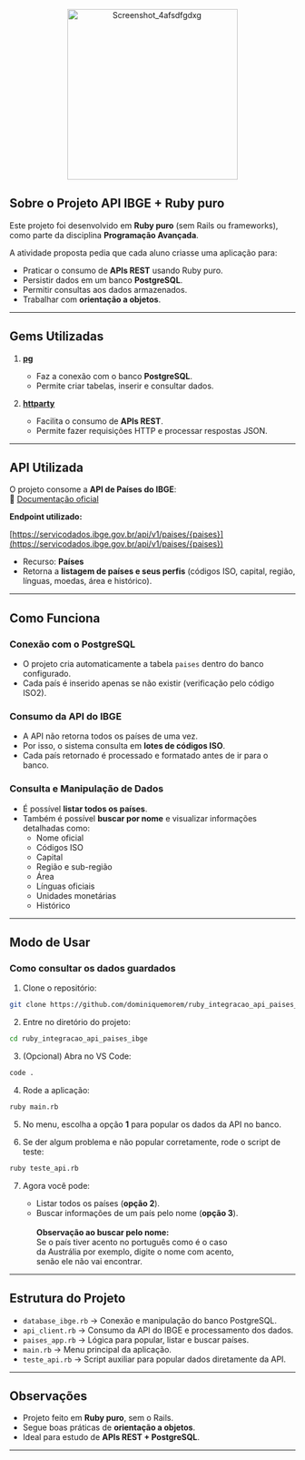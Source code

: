 <p align="center">
<img width="300" height="300" alt="Screenshot_4afsdfgdxg" src="https://github.com/user-attachments/assets/1f974e47-127f-4c6b-9510-fed33d10e5a1" />
</p>


## Sobre o Projeto API IBGE + Ruby puro

Este projeto foi desenvolvido em **Ruby puro** (sem Rails ou frameworks), como parte da disciplina **Programação Avançada**.  

A atividade proposta pedia que cada aluno criasse uma aplicação para:  
* Praticar o consumo de **APIs REST** usando Ruby puro.  
* Persistir dados em um banco **PostgreSQL**.  
* Permitir consultas aos dados armazenados.  
* Trabalhar com **orientação a objetos**.  

---

## Gems Utilizadas

1. **[pg](https://github.com/ged/ruby-pg)**  
   - Faz a conexão com o banco **PostgreSQL**.  
   - Permite criar tabelas, inserir e consultar dados.  

2. **[httparty](https://github.com/jnunemaker/httparty)**  
   - Facilita o consumo de **APIs REST**.  
   - Permite fazer requisições HTTP e processar respostas JSON.  

---

## API Utilizada

O projeto consome a **API de Países do IBGE**:  
🔗 [Documentação oficial](https://servicodados.ibge.gov.br/api/docs/paises)  

**Endpoint utilizado:**  

[https://servicodados.ibge.gov.br/api/v1/paises/{paises}](https://servicodados.ibge.gov.br/api/v1/paises/{paises})


- Recurso: **Países**  
- Retorna a **listagem de países e seus perfis** (códigos ISO, capital, região, línguas, moedas, área e histórico).

---

## Como Funciona

### Conexão com o PostgreSQL
- O projeto cria automaticamente a tabela `paises` dentro do banco configurado.  
- Cada país é inserido apenas se não existir (verificação pelo código ISO2).  

### Consumo da API do IBGE
- A API não retorna todos os países de uma vez.  
- Por isso, o sistema consulta em **lotes de códigos ISO**.  
- Cada país retornado é processado e formatado antes de ir para o banco.  

### Consulta e Manipulação de Dados
- É possível **listar todos os países**.  
- Também é possível **buscar por nome** e visualizar informações detalhadas como:  
  - Nome oficial  
  - Códigos ISO  
  - Capital  
  - Região e sub-região  
  - Área  
  - Línguas oficiais  
  - Unidades monetárias  
  - Histórico  

---

## Modo de Usar

### Como consultar os dados guardados

1. Clone o repositório:

```bash
git clone https://github.com/dominiquemorem/ruby_integracao_api_paises_ibge
````

2. Entre no diretório do projeto:

```bash
cd ruby_integracao_api_paises_ibge
```

3. (Opcional) Abra no VS Code:

```bash
code .
```

4. Rode a aplicação:

```bash
ruby main.rb
```

5. No menu, escolha a opção **1** para popular os dados da API no banco.

6. Se der algum problema e não popular corretamente, rode o script de teste:

```bash
ruby teste_api.rb
```

7. Agora você pode:

   * Listar todos os países (**opção 2**).
   * Buscar informações de um país pelo nome (**opção 3**).
     <br><br>
     **Observação ao buscar pelo nome:**
     <br>Se o país tiver acento no português como é o caso<br>
     da Austrália por exemplo, digite o nome com acento,<br>
     senão ele não vai encontrar.

---

##  Estrutura do Projeto

* `database_ibge.rb` → Conexão e manipulação do banco PostgreSQL.
* `api_client.rb` → Consumo da API do IBGE e processamento dos dados.
* `paises_app.rb` → Lógica para popular, listar e buscar países.
* `main.rb` → Menu principal da aplicação.
* `teste_api.rb` → Script auxiliar para popular dados diretamente da API.

---

## Observações

* Projeto feito em **Ruby puro**, sem o Rails.
* Segue boas práticas de **orientação a objetos**.
* Ideal para estudo de **APIs REST + PostgreSQL**.

---

